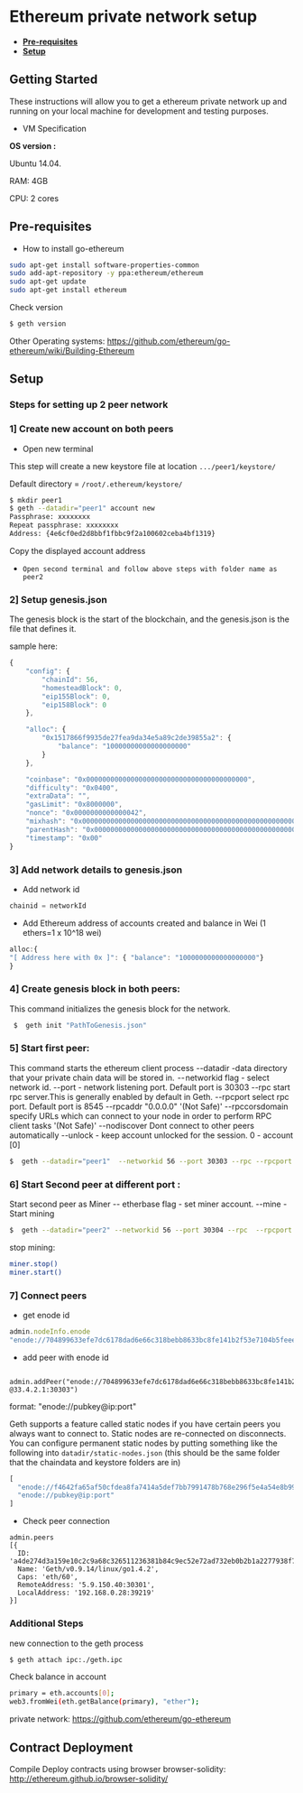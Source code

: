 # Ethereum private network setup

* **[Pre-requisites](#pre-requisites)**
* **[Setup](#setup)**

## Getting Started

These instructions will allow you to get a ethereum private network up and running on your local machine for development and testing purposes. 

* VM Specification

**OS version :** 

Ubuntu 14.04.

RAM: 4GB

CPU: 2 cores

## Pre-requisites

* How to install go-ethereum

```sh
sudo apt-get install software-properties-common
sudo add-apt-repository -y ppa:ethereum/ethereum
sudo apt-get update
sudo apt-get install ethereum
```
Check version
```sh
$ geth version
```


Other Operating systems: <https://github.com/ethereum/go-ethereum/wiki/Building-Ethereum>

## Setup


### Steps for setting up 2 peer network
###  1]  Create new account on both peers

* Open new terminal 

This step will create a new keystore file at location `.../peer1/keystore/`

Default directory = `/root/.ethereum/keystore/`


```sh
$ mkdir peer1
$ geth --datadir="peer1" account new
Passphrase: xxxxxxxx
Repeat passphrase: xxxxxxxx
Address: {4e6cf0ed2d8bbf1fbbc9f2a100602ceba4bf1319}
```
 Copy the displayed account address

* `Open second terminal and follow above steps with folder name as peer2`


###  2]  Setup genesis.json
 The genesis block is the start of the blockchain, and the genesis.json is the file that defines it.

sample here:
```javascript
{
    "config": {
        "chainId": 56,
        "homesteadBlock": 0,
        "eip155Block": 0,
        "eip158Block": 0
    },

    "alloc": {
        "0x1517866f9935de27fea9da34e5a89c2de39855a2": {
            "balance": "10000000000000000000"
        }
    },

    "coinbase": "0x0000000000000000000000000000000000000000",
    "difficulty": "0x0400",
    "extraData": "",
    "gasLimit": "0x8000000",
    "nonce": "0x0000000000000042",
    "mixhash": "0x0000000000000000000000000000000000000000000000000000000000000000",
    "parentHash": "0x0000000000000000000000000000000000000000000000000000000000000000",
    "timestamp": "0x00"
}
```


###  3]  Add network details to genesis.json

* Add network id
```javascript
chainid = networkId 
```
* Add Ethereum address of accounts created and balance in Wei (1 ethers=1 x 10^18 wei)
```javascript
alloc:{
"[ Address here with 0x ]": { "balance": "1000000000000000000"}
}
```

###  4] Create genesis block in both peers:
 This command initializes the genesis block for the network. 
```sh
 $  geth init "PathToGenesis.json"
```

###  5] Start first peer:
This command starts the ethereum client process
 --datadir -data directory that your private chain data will be stored in.
 -- networkid flag - select network id.
 --port - network listening port. Default port is 30303
 --rpc start rpc server.This is generally enabled by default in Geth.
 --rpcport select rpc port. Default port is 8545
 --rpcaddr "0.0.0.0"   '(Not Safe)'
 --rpccorsdomain specify URLs which can connect to your node in order to perform RPC client tasks '(Not Safe)'
 --nodiscover Dont connect to other peers automatically
 --unlock - keep account unlocked for the session. 0 - account [0] 

```sh
$  geth --datadir="peer1"  --networkid 56 --port 30303 --rpc --rpcport 8545 --rpcaddr "0.0.0.0"  --rpccorsdomain "*"  --nodiscover --unlock 0 console  
```


### 6] Start Second peer at different port : 

Start second peer as Miner
 -- etherbase flag - set miner account.
 --mine - Start mining

```sh
$  geth --datadir="peer2" --networkid 56 --port 30304 --rpc  --rpcport 8546 --rpcaddr "0.0.0.0" --rpccorsdomain "*" --etherbase "0x0000000000000000000000000000000000000000" --mine --nodiscover --unlock 0 console
```
stop mining:
```sh
miner.stop()
miner.start()
```

###  7] Connect peers

* get enode id
```javascript
admin.nodeInfo.enode
"enode://704899633efe7dc6178dad6e66c318bebb8633bc8fe141b2f53e7104b5feee3f0c5eb153e634d9939e73b75c268d36a16bd5f7b15d91090452f60508455cc61d@[::]:30303"
```
* add peer with enode id
```
 admin.addPeer("enode://704899633efe7dc6178dad6e66c318bebb8633bc8fe141b2f53e7104b5feee3f0c5eb153e634d9939e73b75c268d36a16bd5f7b15d91090452f60508455cc61d
@33.4.2.1:30303")
```
format: "enode://pubkey@ip:port"

Geth supports a feature called static nodes if you have certain peers you always want to connect to. Static nodes are re-connected on disconnects. You can configure permanent static nodes by putting something like the following into `datadir/static-nodes.json` (this should be the same folder that the chaindata and keystore folders are in)

```javascript
[
  "enode://f4642fa65af50cfdea8fa7414a5def7bb7991478b768e296f5e4a54e8b995de102e0ceae2e826f293c481b5325f89be6d207b003382e18a8ecba66fbaf6416c0@33.4.2.1:30303",
  "enode://pubkey@ip:port"
]
```
* Check peer connection
```
admin.peers
[{
  ID: 'a4de274d3a159e10c2c9a68c326511236381b84c9ec52e72ad732eb0b2b1a2277938f78593cdbe734e6002bf23114d434a085d260514ab336d4acdc312db671b',
  Name: 'Geth/v0.9.14/linux/go1.4.2',
  Caps: 'eth/60',
  RemoteAddress: '5.9.150.40:30301',
  LocalAddress: '192.168.0.28:39219'
}]
```
###  Additional Steps

 new connection to the geth process
  ```sh
  $ geth attach ipc:./geth.ipc
  ```
  Check balance in account
  ```sh
  primary = eth.accounts[0];
  web3.fromWei(eth.getBalance(primary), "ether");
  ```


private network: <https://github.com/ethereum/go-ethereum>

## Contract Deployment


Compile Deploy contracts using browser 
browser-solidity:  <http://ethereum.github.io/browser-solidity/>

